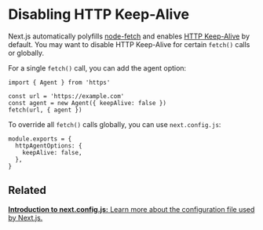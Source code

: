 Disabling HTTP Keep-Alive
=========================

Next.js automatically polyfills [node-fetch](/docs/basic-features/supported-browsers-features#polyfills) and enables [HTTP Keep-Alive](https://developer.mozilla.org/en-US/docs/Web/HTTP/Headers/Keep-Alive) by default. You may want to disable HTTP Keep-Alive for certain `fetch()` calls or globally.

For a single `fetch()` call, you can add the agent option:

    import { Agent } from 'https'

    const url = 'https://example.com'
    const agent = new Agent({ keepAlive: false })
    fetch(url, { agent })

To override all `fetch()` calls globally, you can use `next.config.js`:

    module.exports = {
      httpAgentOptions: {
        keepAlive: false,
      },
    }

Related
-------

[**Introduction to next.config.js:** <span class="small">Learn more about the configuration file used by Next.js.</span>](/docs/api-reference/next.config.js/introduction.md)
